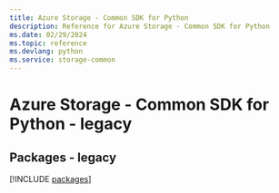 ```yaml
---
title: Azure Storage - Common SDK for Python
description: Reference for Azure Storage - Common SDK for Python
ms.date: 02/29/2024
ms.topic: reference
ms.devlang: python
ms.service: storage-common
---
```

# Azure Storage - Common SDK for Python - legacy
## Packages - legacy
[!INCLUDE [packages](storage---common-index.md)]
